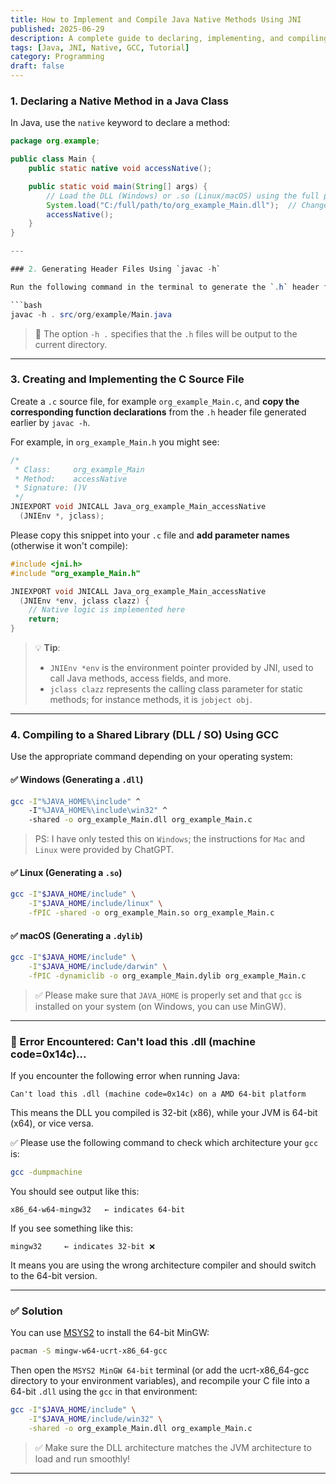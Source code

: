 ```yaml
---
title: How to Implement and Compile Java Native Methods Using JNI
published: 2025-06-29
description: A complete guide to declaring, implementing, and compiling native methods in Java using JNI and GCC.
tags: [Java, JNI, Native, GCC, Tutorial]
category: Programming
draft: false
---
```


### 1. Declaring a Native Method in a Java Class

In Java, use the `native` keyword to declare a method:

```java
package org.example;

public class Main {
    public static native void accessNative();

    public static void main(String[] args) {
        // Load the DLL (Windows) or .so (Linux/macOS) using the full path
        System.load("C:/full/path/to/org_example_Main.dll");  // Change to the actual path
        accessNative();
    }
}

---

### 2. Generating Header Files Using `javac -h`

Run the following command in the terminal to generate the `.h` header files:

```bash
javac -h . src/org/example/Main.java
```

> 🔧 The option `-h .` specifies that the `.h` files will be output to the current directory.

---

### 3. Creating and Implementing the C Source File

Create a `.c` source file, for example `org_example_Main.c`, and **copy the corresponding function declarations** from the `.h` header file generated earlier by `javac -h`.

For example, in `org_example_Main.h` you might see:

```c
/*
 * Class:     org_example_Main
 * Method:    accessNative
 * Signature: ()V
 */
JNIEXPORT void JNICALL Java_org_example_Main_accessNative
  (JNIEnv *, jclass);
```

Please copy this snippet into your `.c` file and **add parameter names** (otherwise it won't compile):

```c
#include <jni.h>
#include "org_example_Main.h"

JNIEXPORT void JNICALL Java_org_example_Main_accessNative
  (JNIEnv *env, jclass clazz) {
    // Native logic is implemented here
    return;
}
```

> 💡 **Tip**:
> - `JNIEnv *env` is the environment pointer provided by JNI, used to call Java methods, access fields, and more.
> - `jclass clazz` represents the calling class parameter for static methods; for instance methods, it is `jobject obj`.

---

### 4. Compiling to a Shared Library (DLL / SO) Using GCC

Use the appropriate command depending on your operating system:

#### ✅ Windows (Generating a `.dll`)

```bash
gcc -I"%JAVA_HOME%\include" ^
    -I"%JAVA_HOME%\include\win32" ^
    -shared -o org_example_Main.dll org_example_Main.c
```

>  PS: I have only tested this on `Windows`; the instructions for `Mac` and `Linux` were provided by ChatGPT.

#### ✅ Linux (Generating a `.so`)

```bash
gcc -I"$JAVA_HOME/include" \
    -I"$JAVA_HOME/include/linux" \
    -fPIC -shared -o org_example_Main.so org_example_Main.c
```

#### ✅ macOS (Generating a `.dylib`)

```bash
gcc -I"$JAVA_HOME/include" \
    -I"$JAVA_HOME/include/darwin" \
    -fPIC -dynamiclib -o org_example_Main.dylib org_example_Main.c
```

> ✅ Please make sure that `JAVA_HOME` is properly set and that `gcc` is installed on your system (on Windows, you can use MinGW).

---

### 🧯 Error Encountered: Can't load this .dll (machine code=0x14c)...

If you encounter the following error when running Java:

```
Can't load this .dll (machine code=0x14c) on a AMD 64-bit platform
```

This means the DLL you compiled is 32-bit (x86), while your JVM is 64-bit (x64), or vice versa.

✅ Please use the following command to check which architecture your `gcc` is:

```bash
gcc -dumpmachine
```

You should see output like this:

```
x86_64-w64-mingw32   ← indicates 64-bit
```

If you see something like this:

```
mingw32     ← indicates 32-bit ❌
```

It means you are using the wrong architecture compiler and should switch to the 64-bit version.

---

### ✅ Solution

You can use [MSYS2](https://www.msys2.org/) to install the 64-bit MinGW:

```bash
pacman -S mingw-w64-ucrt-x86_64-gcc
```

Then open the `MSYS2 MinGW 64-bit` terminal (or add the ucrt-x86_64-gcc directory to your environment variables), and recompile your C file into a 64-bit `.dll` using the `gcc` in that environment:

```bash
gcc -I"$JAVA_HOME/include" \
    -I"$JAVA_HOME/include/win32" \
    -shared -o org_example_Main.dll org_example_Main.c
```

> ✅ Make sure the DLL architecture matches the JVM architecture to load and run smoothly!

---
